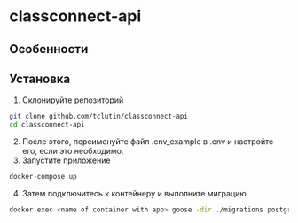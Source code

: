 # сlassconnect-api

## Особенности

## Установка

1. Склонируйте репозиторий
```bash
git clone github.com/tclutin/classconnect-api
cd classconnect-api
```
2. После этого, переименуйте файл .env_example в .env и настройте его, если это необходимо.
3. Запустите приложение
```bash
docker-compose up
```
4. Затем подключитесь к контейнеру и выполните миграцию
```bash
docker exec <name of container with app> goose -dir ./migrations postgres "postgresql://postgres:postgres@db:5432/classconnect-api" up
```